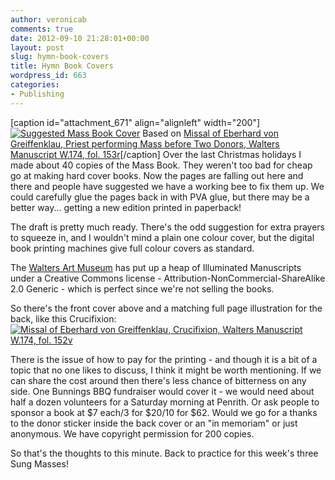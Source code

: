 ```yaml
---
author: veronicab
comments: true
date: 2012-09-10 21:28:01+00:00
layout: post
slug: hymn-book-covers
title: Hymn Book Covers
wordpress_id: 663
categories:
- Publishing
---
```


[caption id="attachment_671" align="alignleft" width="200"][![Suggested Mass Book Cover](http://repleatur.net/wp-content/uploads/2012/09/LetterTMassBook3-200x300.jpg)](http://repleatur.net/wp-content/uploads/2012/09/LetterTMassBook3.jpg) Based on [Missal of Eberhard von Greiffenklau, Priest performing Mass before Two Donors, Walters Manuscript W.174, fol. 153r](http://www.flickr.com/photos/medmss/5906048316/)[/caption]
Over the last Christmas holidays I made about 40 copies of the Mass Book.  They weren't too bad for cheap go at making hard cover books.  Now the pages are falling out here and there and people have suggested we have a working bee to fix them up.  We could carefully glue the pages back in with PVA glue, but there may be a better way...   getting a new edition printed in paperback!

The draft is pretty much ready.  There's the odd suggestion for extra prayers to squeeze in, and I wouldn't mind a plain one colour cover, but the digital book printing machines give full colour covers as standard.

The [Walters Art Museum](http://www.flickr.com/photos/medmss) has put up a heap of Illuminated Manuscripts under a Creative Commons license - Attribution-NonCommercial-ShareAlike 2.0 Generic - which is perfect since we're not selling the books.

So there's the front cover above and a matching full page illustration for the back, like this Crucifixion: [![Missal of Eberhard von Greiffenklau, Crucifixion, Walters Manuscript W.174, fol. 152v](http://farm7.staticflickr.com/6037/5906048210_1b1df1b969_m.jpg)](http://www.flickr.com/photos/medmss/5906048210/)

There is the issue of how to pay for the printing - and though it is a bit of a topic that no one likes to discuss, I think it might be worth mentioning.  If we can share the cost around then there's less chance of bitterness on any side.  One Bunnings BBQ fundraiser would cover it - we would need about half a dozen volunteers for a Saturday morning at Penrith.  Or ask people to sponsor a book at $7 each/3 for $20/10 for $62.  Would we go for a thanks to the donor sticker inside the back cover or an "in memoriam" or just anonymous.  We have copyright permission for 200 copies.

So that's the thoughts to this minute.  Back to practice for this week's three Sung Masses!
